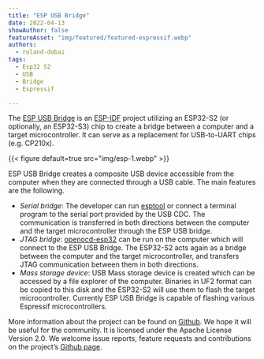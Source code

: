 ```yaml
---
title: "ESP USB Bridge"
date: 2022-04-13
showAuthor: false
featureAsset: "img/featured/featured-espressif.webp"
authors:
  - roland-dobai
tags:
  - Esp32 S2
  - USB
  - Bridge
  - Espressif

---
```

The [ESP USB Bridge](https://github.com/espressif/esp-usb-bridge) is an [ESP-IDF](https://github.com/espressif/esp-idf) project utilizing an ESP32-S2 (or optionally, an ESP32-S3) chip to create a bridge between a computer and a target microcontroller. It can serve as a replacement for USB-to-UART chips (e.g. CP210x).

{{< figure
    default=true
    src="img/esp-1.webp"
    >}}

ESP USB Bridge creates a composite USB device accessible from the computer when they are connected through a USB cable. The main features are the following.

- *Serial bridge*: The developer can run [esptool](https://github.com/espressif/esptool) or connect a terminal program to the serial port provided by the USB CDC. The communication is transferred in both directions between the computer and the target microcontroller through the ESP USB bridge.
- *JTAG bridge*: [openocd-esp32](https://github.com/espressif/openocd-esp32) can be run on the computer which will connect to the ESP USB Bridge. The ESP32-S2 acts again as a bridge between the computer and the target microcontroller, and transfers JTAG communication between them in both directions.
- *Mass storage device*: USB Mass storage device is created which can be accessed by a file explorer of the computer. Binaries in UF2 format can be copied to this disk and the ESP32-S2 will use them to flash the target microcontroller. Currently ESP USB Bridge is capable of flashing various Espressif microcontrollers.

More information about the project can be found on [Github](https://github.com/espressif/esp-usb-bridge). We hope it will be useful for the community. It is licensed under the Apache License Version 2.0. We welcome issue reports, feature requests and contributions on the project’s [Github page](https://github.com/espressif/esp-usb-bridge).
